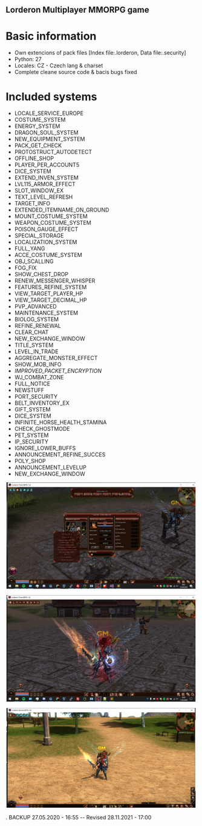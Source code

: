 ## Lorderon Multiplayer MMORPG game

# Basic information
- Own extencions of pack files [Index file:.lorderon, Data file:.security]
- Python: 27
- Locales: CZ - Czech lang & charset
- Complete cleane source code & bacis bugs fixed


# Included systems
- LOCALE_SERVICE_EUROPE
- COSTUME_SYSTEM
- ENERGY_SYSTEM
- DRAGON_SOUL_SYSTEM
- NEW_EQUIPMENT_SYSTEM
- PACK_GET_CHECK
- PROTOSTRUCT_AUTODETECT
- OFFLINE_SHOP
- PLAYER_PER_ACCOUNT5
- DICE_SYSTEM
- EXTEND_INVEN_SYSTEM
- LVL115_ARMOR_EFFECT
- SLOT_WINDOW_EX
- TEXT_LEVEL_REFRESH
- TARGET_INFO
- EXTENDED_ITEMNAME_ON_GROUND
- MOUNT_COSTUME_SYSTEM
- WEAPON_COSTUME_SYSTEM
- POISON_GAUGE_EFFECT
- SPECIAL_STORAGE
- LOCALIZATION_SYSTEM
- FULL_YANG
- ACCE_COSTUME_SYSTEM 
- OBJ_SCALLING
- FOG_FIX
- SHOW_CHEST_DROP
- RENEW_MESSENGER_WHISPER
- FEATURES_REFINE_SYSTEM
- VIEW_TARGET_PLAYER_HP
- VIEW_TARGET_DECIMAL_HP
- PVP_ADVANCED
- MAINTENANCE_SYSTEM
- BIOLOG_SYSTEM
- REFINE_RENEWAL
- CLEAR_CHAT
- NEW_EXCHANGE_WINDOW
- TITLE_SYSTEM
- LEVEL_IN_TRADE
- AGGREGATE_MONSTER_EFFECT
- SHOW_MOB_INFO
- _IMPROVED_PACKET_ENCRYPTION_
- WJ_COMBAT_ZONE
- FULL_NOTICE
- NEWSTUFF 
- PORT_SECURITY
- BELT_INVENTORY_EX
- GIFT_SYSTEM
- DICE_SYSTEM
- INFINITE_HORSE_HEALTH_STAMINA
- CHECK_GHOSTMODE
- PET_SYSTEM
- IP_SECURITY 
- IGNORE_LOWER_BUFFS
- ANNOUNCEMENT_REFINE_SUCCES
- POLY_SHOP
- ANNOUNCEMENT_LEVELUP
- NEW_EXCHANGE_WINDOW

<p align="center"><a href="http://becvar.xyz/becwork" target="_blank"><img src="https://github.com/lordbecvold/Lorderon/blob/main/XOthers/Resources/img_1.png" width="500"></a></p>

<p align="center"><a href="http://becvar.xyz/becwork" target="_blank"><img src="https://github.com/lordbecvold/Lorderon/blob/main/XOthers/Resources/img_2.png" width="500"></a></p>

<p align="center"><a href="http://becvar.xyz/becwork" target="_blank"><img src="https://github.com/lordbecvold/Lorderon/blob/main/XOthers/Resources/img_3.png" width="500"></a></p>

. BACKUP 27.05.2020 - 16:55   --    Revised 28.11.2021 - 17:00

